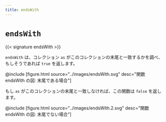 ```yaml
---
title: endsWith
---
```


# `endsWith`

{{< signature endsWith >}}

`endsWith` は、コレクション `as` がこのコレクションの末尾と一致するかを調べ、もしそうであれば `true` を返します。

@include [figure.html source="../images/endsWith.svg" desc="関数 endsWith の図: 末尾である場合"]

もし `as` がこのコレクションの末尾と一致しなければ、この関数は `false` を返します。

@include [figure.html source="../images/endsWith.2.svg" desc="関数 endsWith の図: 末尾でない場合"]
